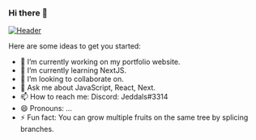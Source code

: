 ### Hi there 👋


[![Header](https://db5pap001files.storage.live.com/y4mCcDLbZr-ovo6BZJ60x6l1Vmu4ok2hzmvwwINdKs61iXeTe7aqOHj26T4I95NB6b0s37NsVFGTDZ_XcmCrRF0cLZ5LlgkpCq3dIzzlxe_8LRMhtVTNjuJJTdemSYjq3d66OSlJO6UHvIHPRjovVfPchXyEV3YlUImjnKhUOffOlr-0Oirdz3NSjZS721G_1hK?width=858&height=858&cropmode=none "Header")](https:/xavierhazzardadmin.github.io/)



Here are some ideas to get you started:

- 🔭 I’m currently working on my portfolio website.
- 🌱 I’m currently learning NextJS.
- 👯 I’m looking to collaborate on.
- 💬 Ask me about JavaScript, React, Next.
- 📫 How to reach me: Discord: Jeddals#3314
- 😄 Pronouns: ...
- ⚡ Fun fact: You can grow multiple fruits on the same tree by splicing branches.

